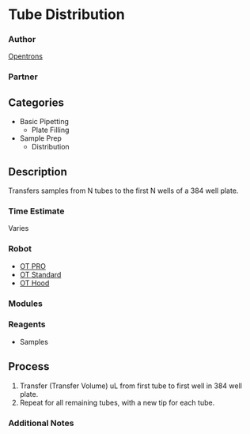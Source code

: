 # Tube Distribution

### Author
[Opentrons](https://opentrons.com/)

### Partner

## Categories
* Basic Pipetting
	* Plate Filling
* Sample Prep
	* Distribution

## Description
Transfers samples from N tubes to the first N wells of a 384 well plate.

### Time Estimate
Varies

### Robot
* [OT PRO](https://opentrons.com/ot-one-pro)
* [OT Standard](https://opentrons.com/ot-one-standard)
* [OT Hood](https://opentrons.com/ot-one-hood)

### Modules

### Reagents
* Samples

## Process
1. Transfer (Transfer Volume) uL from first tube to first well in 384 well plate.
2. Repeat for all remaining tubes, with a new tip for each tube.

### Additional Notes
